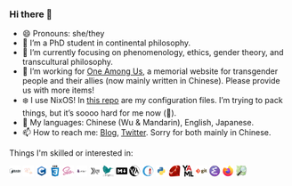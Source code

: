 ### Hi there 👋

- 😄 Pronouns: she/they
- 🔭 I’m a PhD student in continental philosophy. 
- 🌱 I’m currently focusing on phenomenology, ethics, gender theory, and transcultural philosophy.
- 👯 I’m working for [One Among Us](https://one-among.us), a memorial website for transgender people and their allies (now mainly written in Chinese). Please provide us with more items!
- ❄️️ I use NixOS! In [this repo](https://github.com/sauricat/flakes) are my configuration files. I’m trying to pack things, but it’s soooo hard for me now (🤔).
- 💬 My languages: Chinese (Wu & Mandarin), English, Japanese.
- 📫 How to reach me: [Blog](https://shu-l.in), [Twitter](https://twitter.com/sauricat). Sorry for both mainly in Chinese. 

Things I'm skilled or interested in:

<code><img height="20" src="https://raw.githubusercontent.com/github/explore/597bebe80fb0066a1a125416dce1d933cbfd0856/topics/bash/bash.png" alt="bash" /></code>
<code><img height="20" src="https://raw.githubusercontent.com/github/explore/597bebe80fb0066a1a125416dce1d933cbfd0856/topics/fish/fish.png" alt="fish" /></code>
<code><img height="20" src="https://raw.githubusercontent.com/github/explore/597bebe80fb0066a1a125416dce1d933cbfd0856/topics/c/c.png" alt="c" /></code>
<code><img height="20" src="https://raw.githubusercontent.com/github/explore/597bebe80fb0066a1a125416dce1d933cbfd0856/topics/css/css.png" alt="css" /></code> 
<code><img height="20" src="https://raw.githubusercontent.com/github/explore/597bebe80fb0066a1a125416dce1d933cbfd0856/topics/sass/sass.png" alt="sass" /></code>
<code><img height="20" src="https://raw.githubusercontent.com/github/explore/597bebe80fb0066a1a125416dce1d933cbfd0856/topics/elixir/elixir.png" alt="elixir" /></code>
<code><img height="20" src="https://raw.githubusercontent.com/github/explore/597bebe80fb0066a1a125416dce1d933cbfd0856/topics/haskell/haskell.png" alt="haskell" /></code>
<code><img height="20" src="https://raw.githubusercontent.com/github/explore/597bebe80fb0066a1a125416dce1d933cbfd0856/topics/latex/latex.png" alt="latex" /></code>
<code><img height="20" src="https://raw.githubusercontent.com/github/explore/597bebe80fb0066a1a125416dce1d933cbfd0856/topics/markdown/markdown.png" alt="markdown" /></code>
<code><img height="20" src="https://raw.githubusercontent.com/github/explore/597bebe80fb0066a1a125416dce1d933cbfd0856/topics/lisp/lisp.png" alt="lisp" /></code>
<code><img height="20" src="https://raw.githubusercontent.com/github/explore/597bebe80fb0066a1a125416dce1d933cbfd0856/topics/pharo/pharo.png" alt="pharo" /></code>
<code><img height="20" src="https://raw.githubusercontent.com/github/explore/597bebe80fb0066a1a125416dce1d933cbfd0856/topics/python/python.png" alt="python" /></code>
<code><img height="20" src="https://raw.githubusercontent.com/github/explore/597bebe80fb0066a1a125416dce1d933cbfd0856/topics/ruby/ruby.png" alt="ruby" /></code>
<code><img height="20" src="https://raw.githubusercontent.com/github/explore/597bebe80fb0066a1a125416dce1d933cbfd0856/topics/yaml/yaml.png" alt="yaml" /></code>
<code><img height="20" src="https://raw.githubusercontent.com/github/explore/597bebe80fb0066a1a125416dce1d933cbfd0856/topics/git/git.png" alt="git" /></code> 
<code><img height="20" src="https://raw.githubusercontent.com/github/explore/597bebe80fb0066a1a125416dce1d933cbfd0856/topics/emacs/emacs.png" alt="emacs" /></code>
<code><img height="20" src="https://raw.githubusercontent.com/github/explore/597bebe80fb0066a1a125416dce1d933cbfd0856/topics/firefox/firefox.png" alt="firefox" /></code>
<code><img height="20" src="https://raw.githubusercontent.com/github/explore/597bebe80fb0066a1a125416dce1d933cbfd0856/topics/openstreetmap/openstreetmap.png" alt="openstreetmap" /></code>
